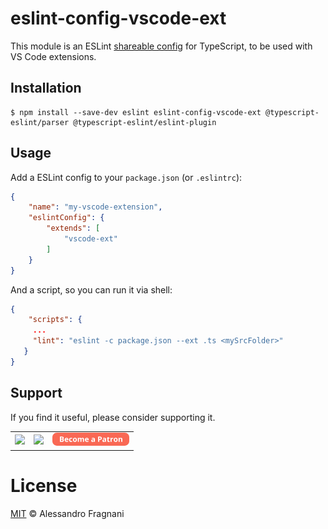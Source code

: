 # eslint-config-vscode-ext

This module is an ESLint [shareable config](https://eslint.org/docs/developer-guide/shareable-configs.html) for TypeScript, to be used with VS Code extensions.

## Installation

```
$ npm install --save-dev eslint eslint-config-vscode-ext @typescript-eslint/parser @typescript-eslint/eslint-plugin
```

## Usage

Add a ESLint config to your `package.json` (or `.eslintrc`):

```json
{
	"name": "my-vscode-extension",
	"eslintConfig": {
		"extends": [
			"vscode-ext"
		]
	}
}
```

And a script, so you can run it via shell:

```json
{
    "scripts": {
     ...
     "lint": "eslint -c package.json --ext .ts <mySrcFolder>"
   }
}
```

## Support

If you find it useful, please consider supporting it.

<table align="center" width="60%" border="0">
  <tr>
    <td>
      <a title="Paypal" href="https://www.paypal.com/cgi-bin/webscr?cmd=_donations&business=EP57F3B6FXKTU&lc=US&item_name=Alessandro%20Fragnani&item_number=vscode%20extensions&currency_code=USD&bn=PP%2dDonationsBF%3abtn_donate_SM%2egif%3aNonHosted"><img src="https://www.paypalobjects.com/en_US/i/btn/btn_donate_SM.gif"/></a>
    </td>
    <td>
      <a title="Paypal" href="https://www.paypal.com/cgi-bin/webscr?cmd=_donations&business=EP57F3B6FXKTU&lc=BR&item_name=Alessandro%20Fragnani&item_number=vscode%20extensions&currency_code=BRL&bn=PP%2dDonationsBF%3abtn_donate_SM%2egif%3aNonHosted"><img src="https://www.paypalobjects.com/pt_BR/i/btn/btn_donate_SM.gif"/></a>
    </td>
    <td>
      <a title="Patreon" href="https://www.patreon.com/alefragnani"><img src="https://raw.githubusercontent.com/alefragnani/oss-resources/master/images/button-become-a-patron-rounded-small.png"/></a>
    </td>
  </tr>
</table>

# License

[MIT](LICENSE.md) &copy; Alessandro Fragnani